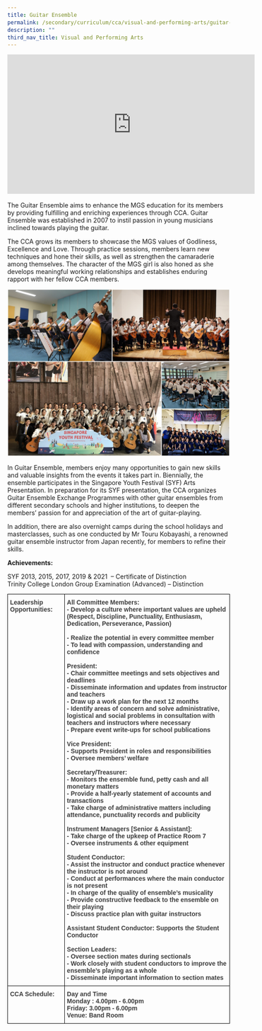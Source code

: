 ```yaml
---
title: Guitar Ensemble
permalink: /secondary/curriculum/cca/visual-and-performing-arts/guitar-ensemble/
description: ""
third_nav_title: Visual and Performing Arts
---
```



<iframe width="560" height="315" src="https://www.youtube.com/embed/Myft1jnWgXM" title="YouTube video player" frameborder="0" allow="accelerometer; autoplay; clipboard-write; encrypted-media; gyroscope; picture-in-picture" allowfullscreen></iframe>

The Guitar Ensemble aims to enhance the MGS education for its members by providing fulfilling and enriching experiences through CCA. Guitar Ensemble was established in 2007 to instil passion in young musicians inclined towards playing the guitar.

The CCA grows its members to showcase the MGS values of Godliness, Excellence and Love. Through practice sessions, members learn new techniques and hone their skills, as well as strengthen the camaraderie among themselves. The character of the MGS girl is also honed as she develops meaningful working relationships and establishes enduring rapport with her fellow CCA members.

![](/images/Guitar%20Ensemble.jpg)

In Guitar Ensemble, members enjoy many opportunities to gain new skills and valuable insights from the events it takes part in. Biennially, the ensemble participates in the Singapore Youth Festival (SYF) Arts Presentation. In preparation for its SYF presentation, the CCA organizes Guitar Ensemble Exchange Programmes with other guitar ensembles from different secondary schools and higher institutions, to deepen the members’ passion for and appreciation of the art of guitar-playing.

In addition, there are also overnight camps during the school holidays and masterclasses, such as one conducted by Mr Touru Kobayashi, a renowned guitar ensemble instructor from Japan recently, for members to refine their skills.

**Achievements:**

SYF 2013, 2015, 2017, 2019 & 2021  – Certificate of Distinction  <br>
Trinity College London Group Examination (Advanced) – Distinction

<style type="text/css">
.tg  {border-collapse:collapse;border-spacing:0;}
.tg td{border-color:black;border-style:solid;border-width:1px;font-family:Arial, sans-serif;font-size:14px;
  overflow:hidden;padding:10px 5px;word-break:normal;}
.tg th{border-color:black;border-style:solid;border-width:1px;font-family:Arial, sans-serif;font-size:14px;
  font-weight:normal;overflow:hidden;padding:10px 5px;word-break:normal;}
.tg .tg-bzr3{color:#3D3D3D;font-weight:bold;text-align:left;vertical-align:top}
</style>
<table class="tg">
<thead>
  <tr>
    <th class="tg-bzr3">Leadership Opportunities:</th>
    <th class="tg-bzr3">All Committee Members:<br>- Develop a culture where important values are upheld (Respect, Discipline, Punctuality, Enthusiasm, Dedication, Perseverance, Passion)<br><br>- Realize the potential in every committee member<br>- To lead with compassion, understanding and confidence<br><br>President:<br>- Chair committee meetings and sets objectives and deadlines<br>- Disseminate information and updates from instructor and teachers<br>- Draw up a work plan for the next 12 months<br>- Identify areas of concern and solve administrative, logistical and social problems in consultation with teachers and instructors where necessary<br>- Prepare event write-ups for school publications<br><br>Vice President:<br>- Supports President in roles and responsibilities<br>- Oversee members’ welfare<br><br>Secretary/Treasurer:<br>- Monitors the ensemble fund, petty cash and all monetary matters<br>- Provide a half-yearly statement of accounts and transactions<br>- Take charge of administrative matters including attendance, punctuality records and publicity<br><br>Instrument Managers [Senior &amp; Assistant]:<br>- Take charge of the upkeep of Practice Room 7<br>- Oversee instruments &amp; other equipment<br><br>Student Conductor:<br>- Assist the instructor and conduct practice whenever the instructor is not around<br>- Conduct at performances where the main conductor is not present<br>- In charge of the quality of ensemble’s musicality<br>- Provide constructive feedback to the ensemble on their playing<br>- Discuss practice plan with guitar instructors<br><br>Assistant Student Conductor: Supports the Student Conductor<br><br>Section Leaders:<br>- Oversee section mates during sectionals<br>- Work closely with student conductors to improve the ensemble’s playing as a whole<br>- Disseminate important information to section mates</th>
  </tr>
</thead>
<tbody>
  <tr>
    <td class="tg-bzr3">CCA Schedule:<br></td>
    <td class="tg-bzr3">Day and Time<br><span style="color:inherit;background-color:transparent">Monday : 4.00pm - 6.00pm</span><br><span style="color:inherit;background-color:transparent">Friday: 3.00pm - 6.00pm</span><br>Venue: <span style="color:inherit;background-color:transparent">Band Room</span></td>
  </tr>
</tbody>
</table>

